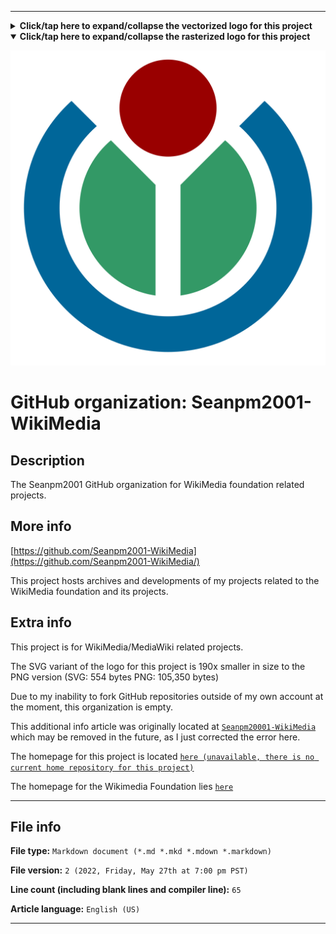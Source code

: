 
***

<details><summary><b lang="en">Click/tap here to expand/collapse the vectorized logo for this project</b></summary>

![Wikimedia-logo.svg failed to load. The file may be missing or corrupt. Check the file path for errors first.](/AdditionalInfo/2/Seanpm2001-WikiMedia/Wikimedia-logo.svg)

</details>

<!--

<details open><summary><b lang="en">Click/tap here to expand/collapse the (unused) rasterized logo for this project</b></summary>

![WikiMedia_Logo1.png failed to load. The file may be missing or corrupt. Check the file path for errors first.](/AdditionalInfo/2/Seanpm2001-WikiMedia/WikiMedia_Logo1.png)

</details>

!-->

<details open><summary><b lang="en">Click/tap here to expand/collapse the rasterized logo for this project</b></summary>

![Wikimedia-logo_2000px.png failed to load. The file may be missing or corrupt. Check the file path for errors first.](/AdditionalInfo/2/Seanpm2001-WikiMedia/Wikimedia-logo_2000px.png)

</details>

# GitHub organization: Seanpm2001-WikiMedia

## Description

The Seanpm2001 GitHub organization for WikiMedia foundation related projects.

## More info

[https://github.com/Seanpm2001-WikiMedia](https://github.com/Seanpm2001-WikiMedia/)

This project hosts archives and developments of my projects related to the WikiMedia foundation and its projects.

## Extra info

This project is for WikiMedia/MediaWiki related projects.

The SVG variant of the logo for this project is 190x smaller in size to the PNG version (SVG: 554 bytes PNG: 105,350 bytes)

Due to my inability to fork GitHub repositories outside of my own account at the moment, this organization is empty.

This additional info article was originally located at [`Seanpm20001-WikiMedia`](/AdditionalInfo/2/Seanpm20001-WikiMedia/) which may be removed in the future, as I just corrected the error here.

The homepage for this project is located [`here (unavailable, there is no current home repository for this project)`](https://www.example.com)

The homepage for the Wikimedia Foundation lies [`here`](https://www.wikimedia.org/) 

***

## File info

**File type:** `Markdown document (*.md *.mkd *.mdown *.markdown)`

**File version:** `2 (2022, Friday, May 27th at 7:00 pm PST)`

**Line count (including blank lines and compiler line):** `65`

**Article language:** `English (US)`

***
